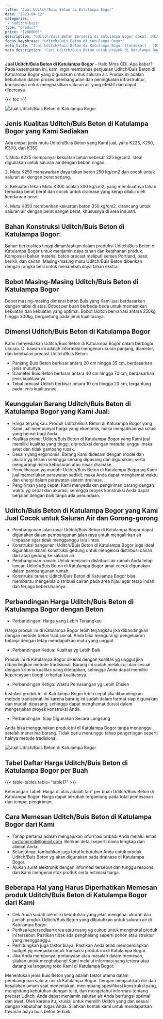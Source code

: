 ```yaml
---
title: "Jual Uditch/Buis Beton di Katulampa Bogor"
date: "2023-04-12"
categories:
 - "uditch-buis"
type: "product"
price: "[200000]"
description: "Uditch/Buis Beton tersedia di Katulampa Bogor dekat. Uditch/Buis Beton ini umumnya digunakan dalam project konstruksi sebagai drainase yang kuat dan optimal. Hubungi kami untuk informasi lebih lanjut."
focus_keyphrase: "Uditch/Buis Beton di Katulampa Bogor"
meta_title: "Jual Uditch/Buis Beton di Katulampa Bogor [terdekat] - CDI"
meta_description: "Cari Uditch/Buis Beton untuk proyek di Katulampa Bogor? Kami memiliki Uditch/Buis Beton yang berkualitas untuk konstruksi drainase. Dapatkan harga termurah sekarang."
---
```


**Jual Uditch/Buis Beton di Katulampa Bogor** – Halo Mitra CDI, Apa kabar? Pada kesempatan ini, kami ingin membahas penjualan Uditch/Buis Beton di Katulampa Bogor yang digunakan untuk saluran air. Produk ini adalah kebutuhan dalam proses pembangunan dan peningkatan infrastruktur, khususnya untuk menghasilkan saluran air yang efektif dan dapat dipercaya.

{{< toc >}}

![Jual Uditch/Buis Beton di Katulampa Bogor](/images/uditch-buis/uditch-beton-26.jpg)

## Jenis Kualitas Uditch/Buis Beton di Katulampa Bogor yang Kami Sediakan

Ada empat jenis mutu Uditch/Buis Beton yang Kami jual, yaitu K225, K250, K300, dan K350.

1\. Mutu K225 mempunyai kekuatan beton sebesar 225 kg/cm2. Ideal digunakan untuk saluran air dengan beban ringan.

2\. Mutu K250 menawarkan daya tekan beton 250 kg/cm2 dan cocok untuk saluran air dengan berat sedang.

3\. Kekuatan tekan Mutu K300 adalah 300 kg/cm2, yang membuatnya tahan terhadap berat berat dan cocok untuk drainase yang kerap dilalui oleh kendaraan berat.

4\. Mutu K350 memberikan kekuatan beton 350 kg/cm2, dirancang untuk saluran air dengan berat sangat berat, khususnya di area industri.

## Bahan Konstruksi Uditch/Buis Beton di Katulampa Bogor:

Bahan berkualitas tinggi dimanfaatkan dalam produksi Uditch/Buis Beton di Katulampa Bogor untuk menjamin daya tahan dan ketahanan produk. Komposisi bahan material beton precast meliputi semen Portland, pasir, kerikil, dan cairan. Masing-masing mutu Uditch/Buis Beton diberikan dengan rangka besi untuk menambah daya tahan ekstra.

## Bobot Masing-Masing Uditch/Buis Beton di Katulampa Bogor

Bobot masing-masing dimensi beton Buis yang Kami jual berdasarkan dengan tabel di atas. Bobot per buah berbeda-beda untuk memastikan kekuatan dan kekuatan yang optimal. Bobot Uditch bervariasi antara 250kg hingga 300kg, bergantung pada jenis kualitasnya.

## Dimensi Uditch/Buis Beton di Katulampa Bogor

Kami menyediakan Uditch/Buis Beton di Katulampa Bogor dalam berbagai ukuran. Di bawah ini adalah informasi mengenai ukuran panjang, diameter, dan ketebalan precast Uditch/Buis Beton:

*   Panjang Buis Beton berkisar antara 20 cm hingga 35 cm, berdasarkan jenis mutunya.
*   Diameter Buis Beton berkisar antara 40 cm hingga 70 cm, berdasarkan jenis kualitasnya.
*   Tebal precast Uditch berkisar antara 10 cm hingga 20 cm, tergantung pada jenis kualitasnya.

## Keunggulan Barang Uditch/Buis Beton di Katulampa Bogor yang Kami Jual:

*   Harga terjangkau: Produk Uditch/Buis Beton di Katulampa Bogor yang Kami jual mempunyai harga yang ekonomis, maka menjadikannya solusi yang hemat bagi Anda.
*   Kualitas prima: Uditch/Buis Beton di Katulampa Bogor yang Kami jual memiliki kualitas yang tinggi, diproduksi dengan material unggul maka awet dan tidak gampang rusak.
*   Desain yang ergonomis: Barang Kami didesain dengan model dan ukuran yg efisien sehingga senang dipasang dan digunakan, serta mengurangi risiko kebocoran atau rusak drainase.
*   Pemeliharaan yg mudah: Uditch/Buis Beton di Katulampa Bogor yg Kami jual memerlukan perawatan sedikit, maka Anda dapat menghemat waktu dan energi dalam perawatan sistem drainase.
*   Pengiriman yang cepat: Kami menyediakan pengiriman barang dengan waktu yg cepat dan akurasi, sehingga proyek konstruksi Anda dapat berjalan dengan baik tanpa ada penundaan.

## Uditch/Buis Beton di Katulampa Bogor yang Kami Jual Cocok untuk Saluran Air dan Gorong-gorong

*   Pembangunan jalan raya: Uditch/Buis Beton di Katulampa Bogor dapat digunakan dalam pembangunan jalan raya untuk mengalirkan air limpasan agar tidak mengganggu lalu lintas.
*   Konstruksi bangunan: Uditch/Buis Beton di Katulampa Bogor juga ideal digunakan dalam konstruksi gedung untuk mengelola distribusi cairan dari atap gedung ke saluran air.
*   Pembangunan rumah: Untuk menjamin distribusi air rumah Anda tetap lancar, Uditch/Buis Beton di Katulampa Bogor amat cocok digunakan dalam pembangunan rumah.
*   Konstruksi taman: Uditch/Buis Beton di Katulampa Bogor bisa membantu mengelola distribusi cairan pada area hijau agar tetap indah dan terjaga kebersihannya.

## Perbandingan Harga Uditch/Buis Beton di Katulampa Bogor dengan Beton

*   Perbandingan: Harga yang Lebih Terjangkau

Harga produk ini di Katulampa Bogor lebih terjangkau jika dibandingkan dengan metode beton tradisional. Anda bisa mengurangi pengeluaran belanja dengan tetap mendapatkan mutu yang unggul.
*   Perbandingan Kedua: Kualitas yg Lebih Baik

Produk ini di Katulampa Bogor dikenal dengan kualitas yg unggul jika dibandingkan metode tradisional. Barang ini sudah melalui uji dan sesuai dengan kriteria kualitas yang ditetapkan, sehingga Anda dapat memiliki kepercayaan tinggi terhadap kualitasnya.
*   Perbandingan Ketiga: Waktu Pemasangan yg Lebih Efisien

Instalasi produk ini di Katulampa Bogor lebih cepat jika dibandingkan metode tradisional. Ini karena barang ini sudah dalam format siap digunakan dan mudah dipasang, sehingga dapat menghemat durasi dalam mengerjakan proyek konstruksi Anda.
*   Perbandingan: Siap Digunakan Secara Langsung

Anda bisa menggunakan produk ini di Katulampa Bogor tanpa menunggu setelah menerima barang. Tidak perlu menunggu tahap pengeringan seperti halnya metode tradisional.

![Jual Uditch/Buis Beton di Katulampa Bogor](/images/uditch-buis/buis-beton-15.jpg)

## Tabel Daftar Harga Uditch/Buis Beton di Katulampa Bogor per Buah

{{< table-tables table="table17" >}}

Keterangan Tabel: Harga di atas adalah tarif per buah Uditch/Buis Beton di Katulampa Bogor. Harga dapat berubah tergantung pada total pemesanan dan tempat pengiriman.

## Cara Memesan Uditch/Buis Beton di Katulampa Bogor dari Kami

*   Tahap pertama adalah mengajukan informasi pribadi Anda melalui email customercdi@gmail.com. Berikan detail seperti nama lengkap dan alamat Anda.
*   Selanjutnya, tambahkan juga total kebutuhan Anda untuk produk Uditch/Buis Beton yg akan digunakan pada drainase di Katulampa Bogor.
*   Ajukan surat elektronik dengan informasi tersebut dan tunggu respons dari Kami mengenai stok produk serta estimasi harga.

## Beberapa Hal yang Harus Diperhatikan Memesan produk Uditch/Buis Beton di Katulampa Bogor dari Kami

*   Cek Anda sudah memiliki kebutuhan yang jelas mengenai ukuran dan jumlah produk Uditch/Buis Beton yang dibutuhkan untuk saluran air di Katulampa Bogor.
*   Periksa ketersediaan area atau ruang yg cukup untuk menginstal produk ini tersebut. Pastikan tidak ada penghalang seperti pohon atau struktur yang mengganggu.
*   Perhitungkan juga faktor biaya. Pastikan Anda telah mempersiapkan budget yg memadai untuk transaksi produk ini di Katulampa Bogor.
*   Jika Anda mempunyai pertanyaan atau masalah dalam memesan, silakan untuk menghubungi Kami melalui informasi yang tertera atau datang ke langsung toko Kami di Katulampa Bogor.

Menentukan jenis Buis Beton yang adalah faktor utama dalam pembangunan saluran air di Katulampa Bogor. Dengan menjauhkan diri dari kesalahan umum saat menentukan, menimbang spesifikasi konstruksi yang, menghitung kebutuhan dengan teliti, dan mengetahui informasi tentang precast Uditch, Anda dapat menjamin saluran air Anda berfungsi optimal dan awet. Oleh karena itu, krusial untuk memilih Uditch yang dan sesuai dengan kebutuhan tugas Anda. Silahkan kontak kami untuk mendapatkan tawaran biaya buis beton terbaik.